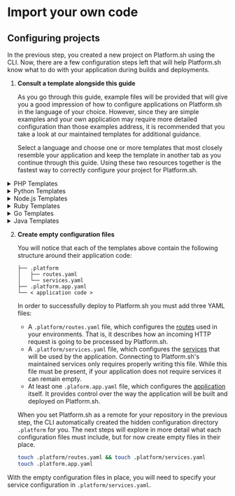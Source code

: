 # Import your own code

## Configuring projects

In the previous step, you created a new project on Platform.sh using the CLI. Now, there are a few configuration steps left that will help Platform.sh know what to do with your application during builds and deployments.

1. **Consult a template alongside this guide**

    As you go through this guide, example files will be provided that will give you a good impression of how to configure applications on Platform.sh in the language of your choice. However, since they are simple examples and your own application may require more detailed configuration than those examples address, it is recommended that you take a look at our maintained templates for additional guidance. 
    
    Select a language and choose one or more templates that most closely resemble your application and keep the template in another tab as you continue through this guide. Using these two resources together is the fastest way to correctly configure your project for Platform.sh.
    
<div>
<details>
  <summary>PHP Templates</summary>
    <table id="phpTemplate" border="1">
    <tbody></tbody>
    </table>
</details>
<details>
  <summary>Python Templates</summary>
    <table id="pythonTemplate" border="1">
    <tbody></tbody>
    </table>
</details>

<details>
  <summary>Node.js Templates</summary>
    <table id="nodeTemplate" border="1">
    <tbody></tbody>
    </table>
</details>

<details>
  <summary>Ruby Templates</summary>
    <table id="rubyTemplate" border="1">
    <tbody></tbody>
    </table>
</details>

<details>
  <summary>Go Templates</summary>
    <table id="goTemplate" border="1">
    <tbody></tbody>
    </table>
</details>

<details>
  <summary>Java Templates</summary>
    <table id="javaTemplate" border="1">
    <tbody></tbody>
    </table>
</details>
</div>

<script>
makeTemplateTable("php", "phpTemplate");
makeTemplateTable("php", "pythonTemplate");
makeTemplateTable("php", "nodeTemplate");
makeTemplateTable("php", "rubyTemplate");
makeTemplateTable("php", "goTemplate");
makeTemplateTable("php", "javaTemplate");
</script>

2. **Create empty configuration files**

    You will notice that each of the templates above contain the following structure around their application code:
    
    ```.
    ├── .platform
    │   ├── routes.yaml
    │   └── services.yaml
    ├── .platform.app.yaml
    └── < application code >
    ```
    
    In order to successfully deploy to Platform.sh you must add three YAML files:

    * A `.platform/routes.yaml` file, which configures the [routes](/configuration/routes.md) used in your environments. That is, it describes how an incoming HTTP request is going to be processed by Platform.sh.
    * A `.platform/services.yaml` file, which configures the [services](/configuration/services.md) that will be used by the application. Connecting to Platform.sh's maintained services only requires properly writing this file. While this file must be present, if your application does not require services it can remain empty.
    * At least one `.plaform.app.yaml` file, which configures the [application](/configuration/app-containers.md) itself. It provides control over the way the application will be built and deployed on Platform.sh.

    When you set Platform.sh as a remote for your repository in the previous step, the CLI automatically created the hidden configuration directory `.platform` for you. The next steps will explore in more detail what each configuration files must include, but for now create empty files in their place.

    ```bash
    touch .platform/routes.yaml && touch .platform/services.yaml
    touch .platform.app.yaml
    ```

With the empty configuration files in place, you will need to specify your service configuration in `.platform/services.yaml`.

<div id = "buttons"></div>

<script>
    var navNextText = "I have initialized my code with empty configuration files";
    var navButtons = {type: "navigation", prev: getPathObj("prev"), next: getPathObj("next", navNextText), div: "buttons"};
    makeButton(navButtons);
</script>
